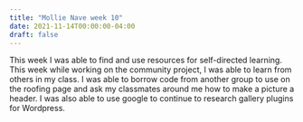 ```yaml
---
title: "Mollie Nave week 10"
date: 2021-11-14T00:00:00-04:00
draft: false
---
```


This week I was able to find and use resources for self-directed learning. This week while working on the community project, I was able to learn from others in my class. I was able to borrow code from another group to use on the roofing page and ask my classmates around me how to make a picture a header. I was also able to use google to continue to research gallery plugins for Wordpress. 
